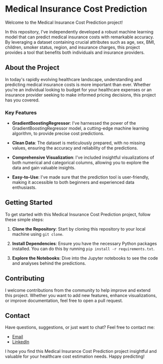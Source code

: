 # Medical Insurance Cost Prediction

Welcome to the Medical Insurance Cost Prediction project!

In this repository, I've independently developed a robust machine learning model that can predict medical insurance costs with remarkable accuracy. By leveraging a dataset containing crucial attributes such as age, sex, BMI, children, smoker status, region, and insurance charges, this project provides a tool that benefits both individuals and insurance providers.

## About the Project

In today's rapidly evolving healthcare landscape, understanding and predicting medical insurance costs is more important than ever. Whether you're an individual looking to budget for your healthcare expenses or an insurance provider seeking to make informed pricing decisions, this project has you covered.

### Key Features

- **GradientBoostingRegressor**: I've harnessed the power of the GradientBoostingRegressor model, a cutting-edge machine learning algorithm, to provide precise cost predictions.

- **Clean Data**: The dataset is meticulously prepared, with no missing values, ensuring the accuracy and reliability of the predictions.

- **Comprehensive Visualization**: I've included insightful visualizations of both numerical and categorical columns, allowing you to explore the data and gain valuable insights.

- **Easy-to-Use**: I've made sure that the prediction tool is user-friendly, making it accessible to both beginners and experienced data enthusiasts.

## Getting Started

To get started with this Medical Insurance Cost Prediction project, follow these simple steps:

1. **Clone the Repository**: Start by cloning this repository to your local machine using `git clone`.

2. **Install Dependencies**: Ensure you have the necessary Python packages installed. You can do this by running `pip install -r requirements.txt`.

3. **Explore the Notebooks**: Dive into the Jupyter notebooks to see the code and analyses behind the predictions.

## Contributing

I welcome contributions from the community to help improve and extend this project. Whether you want to add new features, enhance visualizations, or improve documentation, feel free to open a pull request.

## Contact

Have questions, suggestions, or just want to chat? Feel free to contact me:

- [Email](mailto:mazen.balatt@gmail.com)
- [LinkedIn](https://www.linkedin.com/in/mazen-mahmoud-381674232/)

I hope you find this Medical Insurance Cost Prediction project insightful and valuable for your healthcare cost estimation needs. Happy predicting!

